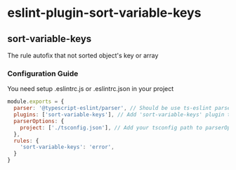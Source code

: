 # eslint-plugin-sort-variable-keys

## sort-variable-keys
The rule autofix that not sorted object's key or array 

### Configuration Guide
You need setup .eslintrc.js or .eslintrc.json in your project
```js
module.exports = {
  parser: '@typescript-eslint/parser', // Should be use ts-eslint parser
  plugins: ['sort-variable-keys'], // Add 'sort-variable-keys' plugin to plugins
  parserOptions: {
    project: ['./tsconfig.json'], // Add your tsconfig path to parserOptions.project
  },
  rules: {
    'sort-variable-keys': 'error',
  }
}
```

